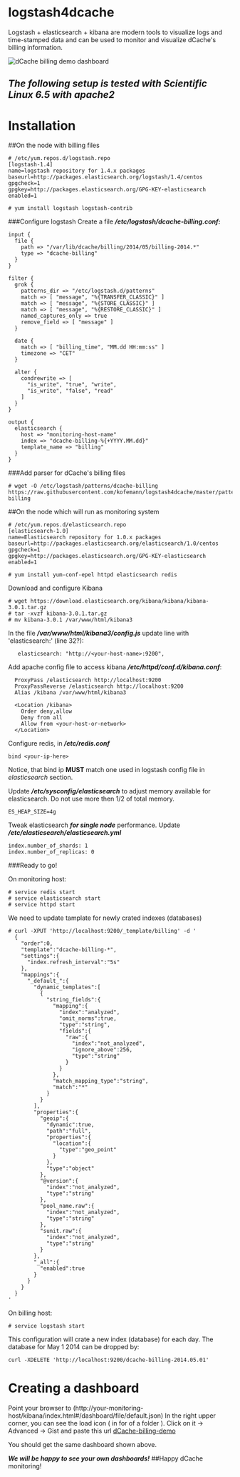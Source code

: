 logstash4dcache
===============

Logstash + elasticsearch + kibana are modern tools to visualize logs and time-stamped data and can be used to monitor and visualize dCache's billing information.

![dCache billing demo dashboard][1]

*The following setup is tested with Scientific Linux 6.5 with apache2*
------------------------------------------------------------------------

Installation
==============

##On the node with billing files
```
# /etc/yum.repos.d/logstash.repo
[logstash-1.4]
name=logstash repository for 1.4.x packages
baseurl=http://packages.elasticsearch.org/logstash/1.4/centos
gpgcheck=1
gpgkey=http://packages.elasticsearch.org/GPG-KEY-elasticsearch
enabled=1
```

```
# yum install logstash logstash-contrib
```
###Configure logstash
Create a file ***/etc/logstash/dcache-billing.conf:***
```
input {
  file {
    path => "/var/lib/dcache/billing/2014/05/billing-2014.*"
    type => "dcache-billing"
  }
}

filter {
  grok {
    patterns_dir => "/etc/logstash.d/patterns"
    match => [ "message", "%{TRANSFER_CLASSIC}" ]
    match => [ "message", "%{STORE_CLASSIC}" ]
    match => [ "message", "%{RESTORE_CLASSIC}" ]
    named_captures_only => true
    remove_field => [ "message" ]
  }

  date {
    match => [ "billing_time", "MM.dd HH:mm:ss" ]
    timezone => "CET"
  }

  alter {
    condrewrite => [
      "is_write", "true", "write",
      "is_write", "false", "read"
    ]
  }
}

output {
  elasticsearch {
    host => "monitoring-host-name"
    index => "dcache-billing-%{+YYYY.MM.dd}"
    template_name => "billing"
  }
}
```

###Add parser for dCache's billing files
```
# wget -O /etc/logstash/patterns/dcache-billing  https://raw.githubusercontent.com/kofemann/logstash4dcache/master/patterns/dcache-billing
```
##On the node which will run as monitoring system
```
# /etc/yum.repos.d/elasticsearch.repo
[elasticsearch-1.0]
name=Elasticsearch repository for 1.0.x packages
baseurl=http://packages.elasticsearch.org/elasticsearch/1.0/centos
gpgcheck=1
gpgkey=http://packages.elasticsearch.org/GPG-KEY-elasticsearch
enabled=1
```

```
# yum install yum-conf-epel httpd elasticsearch redis
```

Download and configure Kibana
```
# wget https://download.elasticsearch.org/kibana/kibana/kibana-3.0.1.tar.gz
# tar -xvzf kibana-3.0.1.tar.gz
# mv kibana-3.0.1 /var/www/html/kibana3
```

In the file ***/var/www/html/kibana3/config.js*** update line with 'elasticsearch:' (line 32?):
```
   elasticsearch: "http://<your-host-name>:9200",
```

Add apache config file to access kibana ***/etc/httpd/conf.d/kibana.conf***:
```
  ProxyPass /elasticsearch http://localhost:9200
  ProxyPassReverse /elasticsearch http://localhost:9200
  Alias /kibana /var/www/html/kibana3

  <Location /kibana>
    Order deny,allow
    Deny from all
    Allow from <your-host-or-network>
  </Location>
```

Configure redis, in ***/etc/redis.conf***
```
bind <your-ip-here>
```
Notice, that bind ip **MUST** match one used in logstash config file in *elasticsearch* section.

Update ***/etc/sysconfig/elasticsearch*** to adjust memory available for elasticsearch. Do not use more then 1/2 of total memory.
```
ES_HEAP_SIZE=4g
```


Tweak elasticsearch ***for single node*** performance. Update ***/etc/elasticsearch/elasticsearch.yml***

```
index.number_of_shards: 1
index.number_of_replicas: 0
```
###Ready to go!

On monitoring host:
```
# service redis start
# service elasticsearch start
# service httpd start
```

We need to update tamplate for newly crated indexes (databases)
```
# curl -XPUT 'http://localhost:9200/_template/billing' -d '
  {
    "order":0,
    "template":"dcache-billing-*",
    "settings":{
      "index.refresh_interval":"5s"
    },
    "mappings":{
      "_default_":{
        "dynamic_templates":[
          {
            "string_fields":{
              "mapping":{
                "index":"analyzed",
                "omit_norms":true,
                "type":"string",
                "fields":{
                  "raw":{
                    "index":"not_analyzed",
                    "ignore_above":256,
                    "type":"string"
                  }
                }
              },
              "match_mapping_type":"string",
              "match":"*"
            }
          }
        ],
        "properties":{
          "geoip":{
            "dynamic":true,
            "path":"full",
            "properties":{
              "location":{
                "type":"geo_point"
              }
            },
            "type":"object"
          },
          "@version":{
            "index":"not_analyzed",
            "type":"string"
          },
          "pool_name.raw":{
            "index":"not_analyzed",
            "type":"string"
          },
          "sunit.raw":{
            "index":"not_analyzed",
            "type":"string"
          }
        },
        "_all":{
          "enabled":true
        }
      }
    }
  }
'
```

On billing host:
```
# service logstash start
```

This configuration will crate a new index (database) for each day. The database for May 1 2014 can be dropped by:
```
curl -XDELETE 'http://localhost:9200/dcache-billing-2014.05.01'
```

Creating a dashboard
====================

Point your browser to (http://your-monitoring-host/kibana/index.html#/dashboard/file/default.json)
In the right upper corner, you can see the load icon ( in for of a folder ). Click on it -> Advanced -> Gist and paste this url [dCache-billing-demo](https://gist.github.com/kofemann/d9d0a9c489ccd3f79563)

You should get the same dashboard shown above.

***We will be happy to see your own dashboards!***
##Happy dCache monitoring!

  [1]: https://raw.githubusercontent.com/kofemann/logstash4dcache/master/demo/dCache-billing-demo.png
